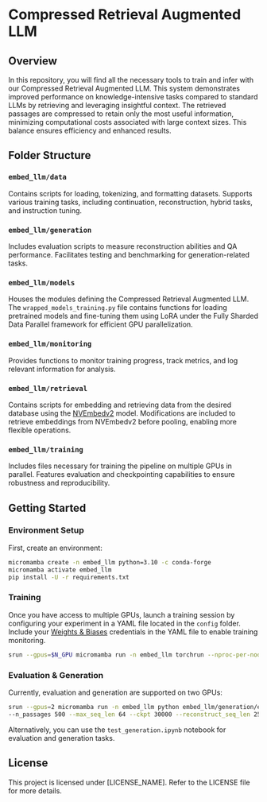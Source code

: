 # Compressed Retrieval Augmented LLM

## Overview
In this repository, you will find all the necessary tools to train and infer with our Compressed Retrieval Augmented LLM. This system demonstrates improved performance on knowledge-intensive tasks compared to standard LLMs by retrieving and leveraging insightful context. The retrieved passages are compressed to retain only the most useful information, minimizing computational costs associated with large context sizes. This balance ensures efficiency and enhanced results.

## Folder Structure

### `embed_llm/data`
Contains scripts for loading, tokenizing, and formatting datasets. Supports various training tasks, including continuation, reconstruction, hybrid tasks, and instruction tuning.

### `embed_llm/generation`
Includes evaluation scripts to measure reconstruction abilities and QA performance. Facilitates testing and benchmarking for generation-related tasks.

### `embed_llm/models`
Houses the modules defining the Compressed Retrieval Augmented LLM. The `wrapped_models_training.py` file contains functions for loading pretrained models and fine-tuning them using LoRA under the Fully Sharded Data Parallel framework for efficient GPU parallelization.

### `embed_llm/monitoring`
Provides functions to monitor training progress, track metrics, and log relevant information for analysis.

### `embed_llm/retrieval`
Contains scripts for embedding and retrieving data from the desired database using the [NVEmbedv2](https://arxiv.org/abs/2405.17428) model. Modifications are included to retrieve embeddings from NVEmbedv2 before pooling, enabling more flexible operations.

### `embed_llm/training`
Includes files necessary for training the pipeline on multiple GPUs in parallel. Features evaluation and checkpointing capabilities to ensure robustness and reproducibility.

## Getting Started

### Environment Setup
First, create an environment:

```bash
micromamba create -n embed_llm python=3.10 -c conda-forge
micromamba activate embed_llm
pip install -U -r requirements.txt
```

### Training
Once you have access to multiple GPUs, launch a training session by configuring your experiment in a YAML file located in the `config` folder. Include your [Weights & Biases](https://wandb.ai/site/) credentials in the YAML file to enable training monitoring.

```bash
srun --gpus=$N_GPU micromamba run -n embed_llm torchrun --nproc-per-node $N_GPUS --master_port $MASTER_PORT -m train config/experiments/debug_pretrain.yaml
```

### Evaluation & Generation
Currently, evaluation and generation are supported on two GPUs:

```bash
srun --gpus=2 micromamba run -n embed_llm python embed_llm/generation/evaluation.py --run_name $RUN_NAME --eval_reconstruction --out_file results/eval_QA_reconstruct.jsonl \
--n_passages 500 --max_seq_len 64 --ckpt 30000 --reconstruct_seq_len 256 --multi_passages 3
```

Alternatively, you can use the `test_generation.ipynb` notebook for evaluation and generation tasks.

## License
This project is licensed under [LICENSE_NAME]. Refer to the LICENSE file for more details.
